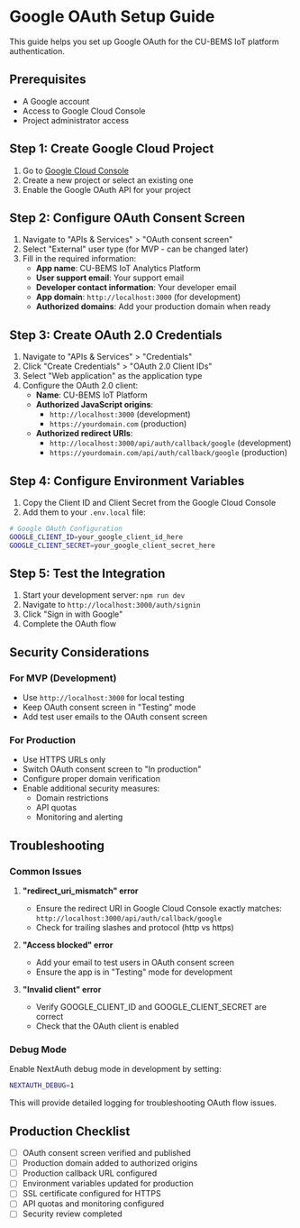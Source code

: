 # Google OAuth Setup Guide

This guide helps you set up Google OAuth for the CU-BEMS IoT platform authentication.

## Prerequisites

- A Google account
- Access to Google Cloud Console
- Project administrator access

## Step 1: Create Google Cloud Project

1. Go to [Google Cloud Console](https://console.cloud.google.com/)
2. Create a new project or select an existing one
3. Enable the Google OAuth API for your project

## Step 2: Configure OAuth Consent Screen

1. Navigate to "APIs & Services" > "OAuth consent screen"
2. Select "External" user type (for MVP - can be changed later)
3. Fill in the required information:
   - **App name**: CU-BEMS IoT Analytics Platform
   - **User support email**: Your support email
   - **Developer contact information**: Your developer email
   - **App domain**: `http://localhost:3000` (for development)
   - **Authorized domains**: Add your production domain when ready

## Step 3: Create OAuth 2.0 Credentials

1. Navigate to "APIs & Services" > "Credentials"
2. Click "Create Credentials" > "OAuth 2.0 Client IDs"
3. Select "Web application" as the application type
4. Configure the OAuth 2.0 client:
   - **Name**: CU-BEMS IoT Platform
   - **Authorized JavaScript origins**:
     - `http://localhost:3000` (development)
     - `https://yourdomain.com` (production)
   - **Authorized redirect URIs**:
     - `http://localhost:3000/api/auth/callback/google` (development)
     - `https://yourdomain.com/api/auth/callback/google` (production)

## Step 4: Configure Environment Variables

1. Copy the Client ID and Client Secret from the Google Cloud Console
2. Add them to your `.env.local` file:

```bash
# Google OAuth Configuration
GOOGLE_CLIENT_ID=your_google_client_id_here
GOOGLE_CLIENT_SECRET=your_google_client_secret_here
```

## Step 5: Test the Integration

1. Start your development server: `npm run dev`
2. Navigate to `http://localhost:3000/auth/signin`
3. Click "Sign in with Google"
4. Complete the OAuth flow

## Security Considerations

### For MVP (Development)
- Use `http://localhost:3000` for local testing
- Keep OAuth consent screen in "Testing" mode
- Add test user emails to the OAuth consent screen

### For Production
- Use HTTPS URLs only
- Switch OAuth consent screen to "In production"
- Configure proper domain verification
- Enable additional security measures:
  - Domain restrictions
  - API quotas
  - Monitoring and alerting

## Troubleshooting

### Common Issues

1. **"redirect_uri_mismatch" error**
   - Ensure the redirect URI in Google Cloud Console exactly matches: `http://localhost:3000/api/auth/callback/google`
   - Check for trailing slashes and protocol (http vs https)

2. **"Access blocked" error**
   - Add your email to test users in OAuth consent screen
   - Ensure the app is in "Testing" mode for development

3. **"Invalid client" error**
   - Verify GOOGLE_CLIENT_ID and GOOGLE_CLIENT_SECRET are correct
   - Check that the OAuth client is enabled

### Debug Mode

Enable NextAuth debug mode in development by setting:
```bash
NEXTAUTH_DEBUG=1
```

This will provide detailed logging for troubleshooting OAuth flow issues.

## Production Checklist

- [ ] OAuth consent screen verified and published
- [ ] Production domain added to authorized origins
- [ ] Production callback URL configured
- [ ] Environment variables updated for production
- [ ] SSL certificate configured for HTTPS
- [ ] API quotas and monitoring configured
- [ ] Security review completed